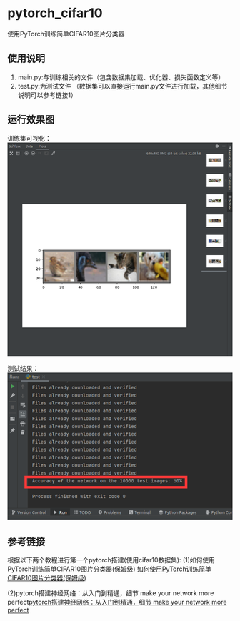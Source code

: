 # pytorch_cifar10
使用PyTorch训练简单CIFAR10图片分类器

## 使用说明
1. main.py:与训练相关的文件（包含数据集加载、优化器、损失函数定义等）
2. test.py:为测试文件
（数据集可以直接运行main.py文件进行加载，其他细节说明可以参考链接1）

## 运行效果图
 训练集可视化：
 ![训练集可视化](images/visialize.png)
 
 测试结果：
 ![测试结果](images/result.png)


## 参考链接

根据以下两个教程进行第一个pytorch搭建(使用cifar10数据集):
(1)如何使用PyTorch训练简单CIFAR10图片分类器(保姆级) [如何使用PyTorch训练简单CIFAR10图片分类器(保姆级)](https://blog.csdn.net/Sihang_Xie/article/details/127348529?ops_request_misc=%257B%2522request%255Fid%2522%253A%2522168223357016800215017367%2522%252C%2522scm%2522%253A%252220140713.130102334.pc%255Fblog.%2522%257D&request_id=168223357016800215017367&biz_id=0&utm_medium=distribute.pc_search_result.none-task-blog-2~blog~first_rank_ecpm_v1~times_rank-5-127348529-null-null.blog_rank_default&utm_term=cifar10%20%E6%B7%B1%E5%BA%A6%E5%AD%A6%E4%B9%A0pytorch%E6%89%8B%E6%8A%8A%E6%89%8B%E6%90%AD%E5%BB%BA%E7%A5%9E%E7%BB%8F%E7%BD%91%E7%BB%9C&spm=1018.2226.3001.4450)

(2)pytorch搭建神经网络：从入门到精通，细节 make your network more perfect[pytorch搭建神经网络：从入门到精通，细节 make your network more perfect](https://blog.csdn.net/qq_39383591/article/details/116600740?ops_request_misc=%257B%2522request%255Fid%2522%253A%2522168223247116782427413403%2522%252C%2522scm%2522%253A%252220140713.130102334.pc%255Fblog.%2522%257D&request_id=168223247116782427413403&biz_id=0&utm_medium=distribute.pc_search_result.none-task-blog-2~blog~first_rank_ecpm_v1~rank_v31_ecpm-2-116600740-null-null.blog_rank_default&utm_term=cifar10%20%E6%B7%B1%E5%BA%A6%E5%AD%A6%E4%B9%A0pytorch%E6%89%8B%E6%8A%8A%E6%89%8B%E6%90%AD%E5%BB%BA%E7%A5%9E%E7%BB%8F%E7%BD%91%E7%BB%9C&spm=1018.2226.3001.4450)
